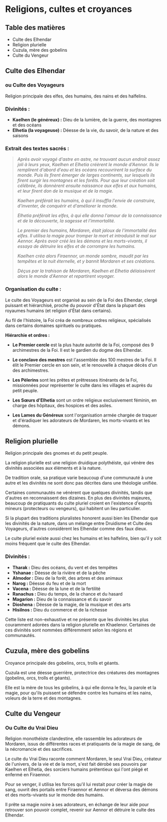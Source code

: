 # Religions, cultes et croyances

## Table des matières

- Culte des Elhendar
- Religion plurielle
- Cuzula, mère des gobelins
- Culte du Vengeur

## Culte des Elhendar
### ou Culte des Voyageurs

Religion principale des elfes, des humains, des nains et des halfelins.

### Divinités :

- **Kaelhen (le généreux) :** Dieu de la lumière, de la guerre, des montagnes et des océans
- **Elhetia (la voyageuse) :** Déesse de la vie, du savoir, de la nature et des saisons

### Extrait des textes sacrés :

>*Après avoir voyagé d'astre en astre, ne trouvant aucun endroit assez joli à leurs yeux, Kaelhen et Elhetia créèrent le monde d'Aennor. Ils le remplirent d'abord d'eau et les océans recouvrirent la surface du monde. Puis ils firent émerger de larges continents, sur lesquels ils firent surgir les montagnes et les forêts. Pour que leur création soit célébrée, ils donnèrent ensuite naissance aux elfes et aux humains, et leur firent don de la musique et de la magie.*
>
>*Kaelhen préférait les humains, à qui il insuffla l'envie de construire, d'inventer, de conquérir et d'améliorer le monde.*
>
>*Elhetia préférait les elfes, à qui elle donna l'amour de la connaissance et de la découverte, la sagesse et l'immortalité.*
>
>*Le premier des humains, Mordaren, était jaloux de l'immortalité des elfes. Il utilisa la magie pour tromper la mort et introduisit le mal sur Aennor. Après avoir créé les les démons et les morts-vivants, il essaya de détruire les elfes et de corrompre les humains.*
>
>*Kaelhen créa alors Firaennor, un monde sombre, maudit par les tempêtes et la nuit éternelle, et y bannit Mordaren et ses créations.*
>
>*Déçus par la trahison de Mordaren, Kaelhen et Elhetia délaissèrent alors le monde d'Aennor et repartirent voyager.*

### Organisation du culte :

Le culte des Voyageurs est organisé au sein de la Foi des Elhendar, clergé puissant et hiérarchisé, proche du pouvoir d'État dans la plupart des royaumes humains (et religion d'État dans certains).

Au fil de l'histoire, la Foi créa de nombreux ordres religieux, spécialisés dans certains domaines spirituels ou pratiques.

**Hiérarchie et ordres :**

- **Le Premier cercle** est la plus haute autorité de la Foi, composé des 9 archimestres de la Foi. Il est le gardien du dogme des Elhendar.

- **Le conclave des mestres** est l'assemblée des 100 mestres de la Foi. Il élit le Premier cercle en son sein, et le renouvelle à chaque décès d'un des archimestres.

- **Les Pèlerins** sont les prêtes et prêtresses itinérants de la Foi, missionnées pour représenter le culte dans les villages et auprès du petit peuple. 

- **Les Sœurs d'Elhetia** sont un ordre religieux exclusivement féminin, en charge des hôpitaux, des hospices et des asiles.

- **Les Lames du Généreux** sont l'organisation armée chargée de traquer et d'éradiquer les adorateurs de Mordaren, les morts-vivants et les démons.


## Religion plurielle

Religion principale des gnomes et du petit peuple.

La religion plurielle est une religion druidique polythéiste, qui vénère des divinités associées aux éléments et à la nature.

De tradition orale, sa pratique varie beaucoup d'une communauté à une autre et les divinités ne sont donc pas décrites dans une théologie unifiée.

Certaines communautés ne vénèrent que quelques divinités, tandis que d'autres en reconnaissent des dizaines. En plus des divinités majeures, beaucoup de pratiquants du culte pluriel croient en l'existence d'esprits mineurs (protecteurs ou vengeurs), qui habitent un lieu particulier.

Si la plupart des traditions pluralistes honorent aussi bien les Elhendar que les divinités de la nature, dans un mélange entre Druidisme et Culte des Voyageurs, d'autres considèrent les Elhendar comme des faux dieux.

Le culte pluriel existe aussi chez les humains et les halfelins, bien qu'il y soit moins fréquent que le culte des Elhendar.

### Divinités :

- **Tharak :** Dieu des océans, du vent et des tempêtes
- **Yshanae :** Déesse de la rivière et de la pêche
- **Almodor :** Dieu de la forêt, des arbres et des animaux
- **Narog :** Déesse du feu et de la mort
- **Vacena :** Déesse de la lune et de la fertilité
- **Ranachus :** Dieu du temps, de la chance et du hasard
- **Magarion :** Dieu de la connaissance et du savoir
- **Dioshena :** Déesse de la magie, de la musique et des arts
- **Hisilnos :** Dieu du commerce et de la richesse

Cette liste est non-exhaustive et ne présente que les divinités les plus couramment adorées dans la religion plurielle en Khaelenor. Certaines de ces divinités sont nommées différemment selon les régions et communautés.


## Cuzula, mère des gobelins

Croyance principale des gobelins, orcs, trolls et géants.

Cuzula est une déesse guerrière, protectrice des créatures des montagnes (gobelins, orcs, trolls et géants).

Elle est la mère de tous les gobelins, à qui elle donna le feu, la parole et la magie, pour qu'ils puissent se défendre contre les humains et les nains, voleurs de la terre et des montagnes.


## Culte du Vengeur
### Ou Culte du Vrai Dieu

Religion monothéiste clandestine, elle rassemble les adorateurs de Mordaren, issus de différentes races et pratiquants de la magie de sang, de la nécromancie et des sacrifices.

Le culte du Vrai Dieu raconte comment Mordaren, le seul Vrai Dieu, créateur de l'univers, de la vie et de la mort, s'est fait dérobé ses pouvoirs par Kaelhen et Elhetia, des sorciers humains prétentieux qui l'ont piégé et enfermé en Firaennor.

Pour se venger, il utilisa les forces qu'il lui restait pour créer la magie de sang, ouvrit des portails entre Firaennor et Aennor et déversa des démons et des morts-vivants sur le monde des humains.

Il prête sa magie noire à ses adorateurs, en échange de leur aide pour retrouver son pouvoir complet, revenir sur Aennor et détruire le culte des Elhendar.
